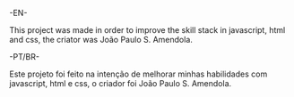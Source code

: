 -EN-

This project was made in order to improve the skill stack in javascript, html and css, the criator was João Paulo S. Amendola.

-PT/BR-

Este projeto foi feito na intenção de melhorar minhas habilidades com javascript, html e css, o criador foi João Paulo S. Amendola.
